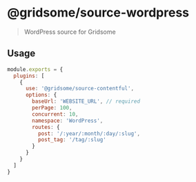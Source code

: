 # @gridsome/source-wordpress

> WordPress source for Gridsome

## Usage

```js
module.exports = {
  plugins: [
    {
      use: '@gridsome/source-contentful',
      options: {
        baseUrl: 'WEBSITE_URL', // required
        perPage: 100,
        concurrent: 10,
        namespace: 'WordPress',
        routes: {
          post: '/:year/:month/:day/:slug',
          post_tag: '/tag/:slug'
        }
      }
    }
  ]
}
```

